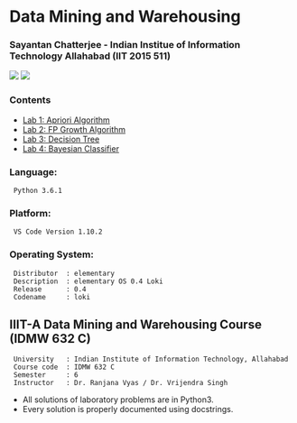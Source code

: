 # Data Mining and Warehousing
### Sayantan Chatterjee - Indian Institue of Information Technology Allahabad (IIT 2015 511)

<img src="https://img.shields.io/badge/language-Python3-brightgreen.svg"/>
<img src="https://img.shields.io/badge/VS Code-1.10.2-blue.svg"/>  

### Contents

- [Lab 1: Apriori Algorithm](https://github.com/coderIlluminatus/Data-Mining-and-Warehousing/tree/master/Lab%201)
- [Lab 2: FP Growth Algorithm](https://github.com/coderIlluminatus/Data-Mining-and-Warehousing/tree/master/Lab%202)
- [Lab 3: Decision Tree](https://github.com/coderIlluminatus/Data-Mining-and-Warehousing/tree/master/Lab%203)
- [Lab 4: Bayesian Classifier](https://github.com/coderIlluminatus/Data-Mining-and-Warehousing/tree/master/Lab%204)

### Language:

```
 Python 3.6.1
```

### Platform:

```
 VS Code Version 1.10.2
```

### Operating System:

```
 Distributor  :	elementary
 Description  :	elementary OS 0.4 Loki
 Release      :	0.4
 Codename     :	loki
```


## IIIT-A Data Mining and Warehousing Course (IDMW 632 C) 

```
 University   : Indian Institute of Information Technology, Allahabad
 Course code  :	IDMW 632 C
 Semester     :	6
 Instructor   : Dr. Ranjana Vyas / Dr. Vrijendra Singh
```


* All solutions of laboratory problems are in Python3.
* Every solution is properly documented using docstrings.
